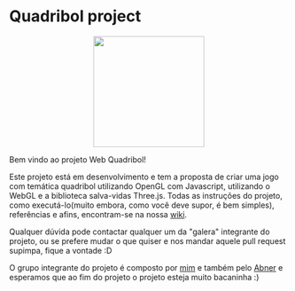 # Quadribol project
<p align="center">
  <img src="https://raw.githubusercontent.com/zerodois/webgl/master/docs/quadribol.jpg" align="center" height="200">
</p>

Bem vindo ao projeto Web Quadribol!

Este projeto está em desenvolvimento e tem a proposta de criar uma jogo com temática quadribol utilizando OpenGL com Javascript, utilizando o WebGL e a biblioteca salva-vidas Three.js.
Todas as instruções do projeto, como executá-lo(muito embora, como você deve supor, é bem simples), referências e afins, encontram-se na nossa [wiki](https://github.com/zerodois/webgl/wiki).

Qualquer dúvida pode contactar qualquer um da "galera" integrante do projeto, ou se prefere mudar o que quiser e nos mandar aquele pull request supimpa, fique a vontade :D

O grupo integrante do projeto é composto por [mim](https://github.com/zerodois) e também pelo [Abner](https://github.com/mistakenn) e esperamos que ao fim do projeto o projeto esteja muito bacaninha :)
